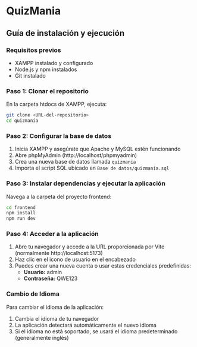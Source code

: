# QuizMania

## Guía de instalación y ejecución

### Requisitos previos

- XAMPP instalado y configurado
- Node.js y npm instalados
- Git instalado

### Paso 1: Clonar el repositorio

En la carpeta htdocs de XAMPP, ejecuta:

```bash
git clone <URL-del-repositorio>
cd quizmania
```

### Paso 2: Configurar la base de datos

1. Inicia XAMPP y asegúrate que Apache y MySQL estén funcionando
2. Abre phpMyAdmin (http://localhost/phpmyadmin)
3. Crea una nueva base de datos llamada `quizmania`
4. Importa el script SQL ubicado en `Base de datos/quizmania.sql`

### Paso 3: Instalar dependencias y ejecutar la aplicación

Navega a la carpeta del proyecto frontend:

```bash
cd frontend
npm install
npm run dev
```

### Paso 4: Acceder a la aplicación

1. Abre tu navegador y accede a la URL proporcionada por Vite (normalmente http://localhost:5173)
2. Haz clic en el icono de usuario en el encabezado
3. Puedes crear una nueva cuenta o usar estas credenciales predefinidas:
   - **Usuario:** admin
   - **Contraseña:** QWE123

### Cambio de Idioma

Para cambiar el idioma de la aplicación:

1. Cambia el idioma de tu navegador
2. La aplicación detectará automáticamente el nuevo idioma
3. Si el idioma no está soportado, se usará el idioma predeterminado (generalmente inglés)
